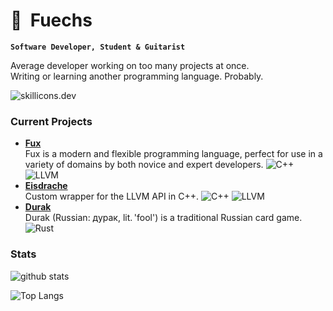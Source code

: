 # 🐾&nbsp;&nbsp;Fuechs

**`Software Developer, Student & Guitarist`**

Average developer working on too many projects at once. \
Writing or learning another programming language. Probably.

![skillicons.dev](https://skillicons.dev/icons?i=c,cpp,rust,java,py,css,html,git,github,vscode,discord&perline=6)

### Current Projects

- **[Fux](https://github.com/fuechs/fux)** \
    Fux is a modern and flexible programming language, perfect for use in a variety of domains by both novice and expert developers. 
    ![C++][cpp-badge] ![LLVM][llvm-badge] 
- **[Eisdrache](https://github.com/fuechs/eisdrache)** \
    Custom wrapper for the LLVM API in C++.
    ![C++][cpp-badge] ![LLVM][llvm-badge]
- **[Durak](https://github.com/fuechs/durak)** \
    Durak (Russian: дурак, lit. 'fool') is a traditional Russian card game. 
    ![Rust][rust-badge]

### Stats

![github stats](https://github-readme-stats.vercel.app/api?username=Fuechs&show_icons=true&theme=dark)

![Top Langs](https://github-readme-stats.vercel.app/api/top-langs/?username=Fuechs&layout=compact&theme=dark)

[c-badge]: https://img.shields.io/badge/C-00599C?logo=c&logoColor=white
[cpp-badge]: https://img.shields.io/badge/C++-1a3b63?logo=cplusplus&logoColor=white
[rust-badge]: https://img.shields.io/badge/Rust-%23000000.svg?logo=rust&logoColor=white
[java-badge]: https://img.shields.io/badge/Java-ED8B00?logo=java&logoColor=white
[python-badge]: https://img.shields.io/badge/Python-3670A0?logo=python&logoColor=ffdd54
[llvm-badge]: https://img.shields.io/badge/LLVM-4c1717?logo=llvm&logoColor=white
[macos-badge]: https://img.shields.io/badge/Mac%20OS-000000?logo=macos&logoColor=F0F0F0